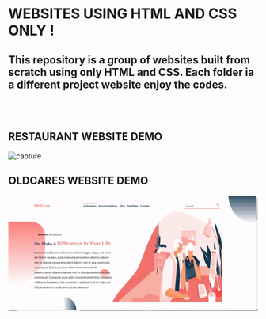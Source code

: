# WEBSITES USING HTML AND CSS ONLY !

<h2>This repository is a group of websites built from scratch using only HTML and  CSS. Each folder ia a different project website enjoy the codes.</h2><br><br>



## RESTAURANT WEBSITE DEMO
![capture](https://github.com/memudualimatou/WEBSITES-HTML-CSS/blob/main/DEMOS/ezgif.com-gif-maker%20(5).gif)


## OLDCARES WEBSITE DEMO

![capture](https://github.com/memudualimatou/WEBSITES-HTML-CSS/blob/main/DEMOS/ezgif.com-gif-maker%20(4).gif)

